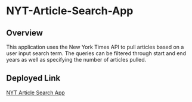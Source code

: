# NYT-Article-Search-App

## Overview
This application uses the New York Times API to pull articles based on a user input search term. The queries can be filtered through start and end years as well as specifying the number of articles pulled.

## Deployed Link

[NYT Article Search App](https://peterjang0210.github.io/NYT-Article-Search-App/)
